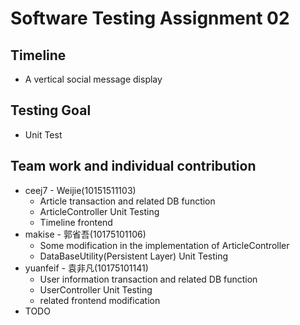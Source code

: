 # Software Testing Assignment 02
## Timeline
- A vertical social message display
## Testing Goal 
- Unit Test
## Team work and individual contribution
- ceej7 - Weijie(10151511103)
  - Article transaction and related DB function
  - ArticleController Unit Testing
  - Timeline frontend
- makise - 郭省吾(10175101106)
  - Some modification in the implementation of ArticleController
  - DataBaseUtility(Persistent Layer) Unit Testing
- yuanfeif - 袁非凡(10175101141)
  - User information transaction and related DB function
  - UserController Unit Testing
  - related frontend modification
- TODO

 
